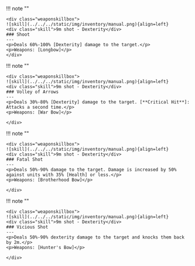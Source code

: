 !!! note ""

    <div class="weaponskillbox">
    ![skill](../../../static/img/inventory/manual.png){align=left}
    <div class="skill">9m shot - Dexterity</div>
    ### Shoot
    ---
    <p>Deals 60%-100% [Dexterity] damage to the target.</p>
    <p>Weapons: [Longbow]</p>
    </div>

!!! note ""

    <div class="weaponskillbox">
    ![skill](../../../static/img/inventory/manual.png){align=left}
    <div class="skill">9m shot - Dexterity</div>
    ### Volley of Arrows
    ---
    <p>Deals 30%-80% [Dexterity] damage to the target. [**Critical Hit**]: Attacks a second time.</p>
    <p>Weapons: [War Bow]</p>

    </div>

!!! note ""

    <div class="weaponskillbox">
    ![skill](../../../static/img/inventory/manual.png){align=left}
    <div class="skill">9m shot - Dexterity</div>
    ### Fatal Shot
    ---
    <p>Deals 50%-90% damage to the target. Damage is increased by 50% against units with 35% [Health] or less.</p>
    <p>Weapons: [Brotherhood Bow]</p>

    </div>

!!! note ""

    <div class="weaponskillbox">
    ![skill](../../../static/img/inventory/manual.png){align=left}
    <div class="skill">9m shot - Dexterity</div>
    ### Vicious Shot
    ---
    <p>Deals 50%-90% dexterity damage to the target and knocks them back by 2m.</p>
    <p>Weapons: [Hunter's Bow]</p>

    </div>
